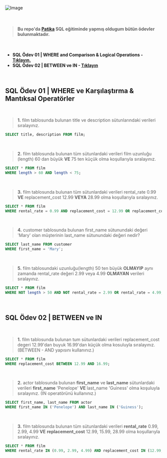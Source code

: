 <br>
<br>


 ![Image](https://r.resimlink.com/QvqbJzUg.png)

<br>

> #### Bu repo'da [Patika](https://academy.patika.dev/) SQL eğitiminde yapmış oldugum bütün ödevler bulunmaktadır.


<br>

 - **SQL Ödev 01 | WHERE and Comparison & Logical Operations - <a href="#sql-ödev-01--where-ve-karşılaştırma--mantıksal-operatörler">Tıklayın. </a>**
 - **SQL Ödev 02 | BETWEEN ve IN - <a href="#sql-ödev-02--between-ve-in">Tıklayın</a>**



<br>

## SQL Ödev 01 | WHERE ve Karşılaştırma & Mantıksal Operatörler 

<br>

> **1.** film tablosunda bulunan title ve description sütunlarındaki verileri sıralayınız.

```sql
SELECT title, description FROM film;
```

<br>

> **2.** film tablosunda bulunan tüm sütunlardaki verileri film uzunluğu (length) 60 dan büyük **VE** 75 ten küçük olma koşullarıyla sıralayınız.

```sql
SELECT * FROM film
WHERE length > 60 AND length < 75;
```

<br>

> **3.** film tablosunda bulunan tüm sütunlardaki verileri rental_rate 0.99 **VE** replacement_cost 12.99 **VEYA** 28.99 olma koşullarıyla sıralayınız.

```sql
SELECT * FROM film
WHERE rental_rate = 0.99 AND replacement_cost = 12.99 OR replacement_cost = 28.99;
```

<br>

> **4.** customer tablosunda bulunan first_name sütunundaki değeri 'Mary' olan müşterinin last_name sütunundaki değeri nedir?

```sql
SELECT last_name FROM customer
WHERE first_name = 'Mary';
```

<br>

> **5.** film tablosundaki uzunluğu(length) 50 ten büyük **OLMAYIP** aynı zamanda rental_rate değeri 2.99 veya 4.99 **OLMAYAN** verileri sıralayınız.

```sql
SELECT * FROM film
WHERE NOT length > 50 AND NOT rental_rate = 2.99 OR rental_rate = 4.99;
```

<br>

## SQL Ödev 02 | BETWEEN ve IN

<br>

> **1.** film tablosunda bulunan tum sütunlardaki verileri replacement_cost degeri 12.99'dan buyuk 16.99'dan küçük olma kosuluyla sıralayınız. (BETWEEN - AND yapısını kullanınız.)

```sql
SELECT * FROM film
WHERE replacement_cost BETWEEN 12.99 AND 16.99;
```

<br>

> **2.** actor tablosunda bulunan **first_name** ve **last_name** sütunlardaki verileri **first_name** 'Penelope' **VE** last_name 'Guiness' olma koşuluyla sıralayınız. (IN operatörünü kullanınız.)

```sql
SELECT first_name, last_name FROM actor
WHERE first_name IN ('Penelope') AND last_name IN ('Guiness');
```

<br>

> **3.** film tablosunda bulunan tüm sütunlardaki verileri **rental_rate** 0.99, 2.99, 4.99 **VE** **replacement_cost** 12.99, 15.99, 28.99 olma koşullarıyla sıralayınız.

```sql
SELECT * FROM film
WHERE rental_rate IN (0.99, 2.99, 4.99) AND replacement_cost IN (12.99, 15.99, 28.99);
```

<br>

